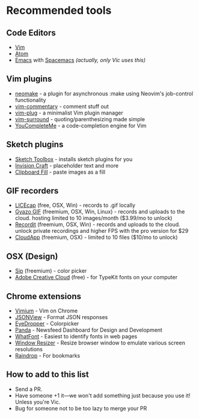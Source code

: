 # Recommended tools

## Code Editors

- [Vim](http://vim.org/)
- [Atom](https://atom.io/)
- [Emacs](https://www.gnu.org/software/emacs/) with [Spacemacs](https://github.com/syl20bnr/spacemacs) _(actually, only Vic uses this)_

## Vim plugins

- [neomake](https://github.com/neomake/neomake) - a plugin for asynchronous :make using Neovim's job-control functionality
- [vim-commentary](https://github.com/tpope/vim-commentary) - comment stuff out
- [vim-plug](https://github.com/junegunn/vim-plug) - a minimalist Vim plugin manager
- [vim-surround](https://github.com/tpope/vim-surround) - quoting/parenthesizing made simple
- [YouCompleteMe](https://github.com/Valloric/YouCompleteMe) - a code-completion engine for Vim

## Sketch plugins

- [Sketch Toolbox](https://github.com/buzzfeed/Sketch-Toolbox) - installs sketch plugins for you
- [Invision Craft](https://www.invisionapp.com/craft) - placeholder text and more
- [Clipboard Fill](https://github.com/ScottSavarie/Clipboard-Fill) - paste images as a fill

## GIF recorders

- [LICEcap](http://www.cockos.com/licecap/) (free, OSX, Win) - records to .gif locally
- [Gyazo GIF](https://gyazo.com/) (freemium, OSX, Win, Linux) - records and uploads to the cloud. hosting limited to 10 images/month ($3.99/mo to unlock)
- [Recordit](http://recordit.co/) (freemium, OSX, Win) - records and uploads to the cloud. unlock private recordings and higher FPS with the pro version for $29
- [CloudApp](https://www.getcloudapp.com/) (freemium, OSX) - limited to 10 files ($10/mo to unlock)

## OSX (Design)

- [Sip](http://sipapp.io/) (freemium) - color picker
- [Adobe Creative Cloud](https://creative.adobe.com/products/creative-cloud) (free) - for TypeKit fonts on your computer

## Chrome extensions

- [Vimium](https://chrome.google.com/webstore/detail/vimium/dbepggeogbaibhgnhhndojpepiihcmeb?hl=en) - Vim on Chrome
- [JSONView](https://chrome.google.com/webstore/detail/jsonview/chklaanhfefbnpoihckbnefhakgolnmc?hl=en) - Format JSON responses
- [EyeDropper](https://chrome.google.com/webstore/detail/eye-dropper/hmdcmlfkchdmnmnmheododdhjedfccka) - Colorpicker 
- [Panda](https://usepanda.com/) - Newsfeed Dashboard for Design and Development
- [WhatFont](https://chrome.google.com/webstore/detail/whatfont/jabopobgcpjmedljpbcaablpmlmfcogm?hl=en) - Easiest to identify fonts in web pages
- [Window Resizer](https://chrome.google.com/webstore/detail/window-resizer/kkelicaakdanhinjdeammmilcgefonfh?hl=en) - Resize browser window to emulate various screen resolutions
- [Raindrop](http://raindrop.io/extension/) - For bookmarks

## How to add to this list

- Send a PR.
- Have someone +1 it—we won't add something just because you use it! Unless you're Vic.
- Bug for someone not to be too lazy to merge your PR
